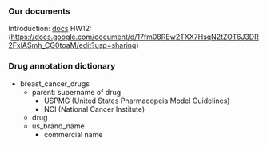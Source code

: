 ### Our documents

Introduction: [docs](https://docs.google.com/document/d/1qKa_saXuoBxVrfAxa7NulJ9gpUmFLe8Lt4x9mSgv2gU/edit)
HW12: (https://docs.google.com/document/d/17fm08REw2TXX7HsqN2tZOT6J3DR2FxlASmh_CG0toaM/edit?usp=sharing)


### Drug annotation dictionary
- breast_cancer_drugs
  - parent: supername of drug
    - USPMG (United States Pharmacopeia Model Guidelines)
    - NCI (National Cancer Institute)
  - drug
  - us_brand_name
    - commercial name
